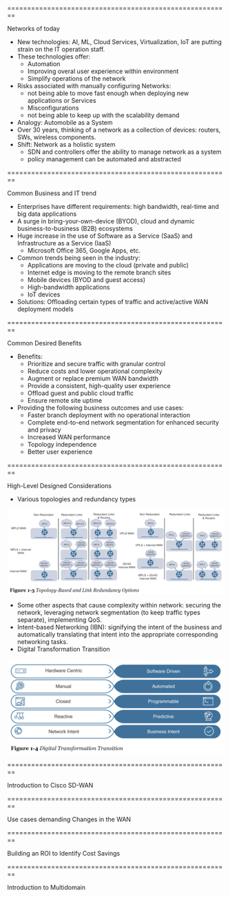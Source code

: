 ========================================================

Networks of today

- New technologies: AI, ML, Cloud Services, Virtualization, IoT are putting strain on the IT operation staff.
- These technologies offer:
  - Automation
  - Improving overal user experience within environment
  - Simplify operations of the network
- Risks associated with manually configuring Networks:
  - not being able to move fast enough when deploying new applications or Services
  - Misconfigurations
  - not being able to keep up with the scalability demand
- Analogy: Automobile as a System
- Over 30 years, thinking of a network as a collection of devices: routers, SWs, wireless components.
- Shift: Network as a holistic system
  - SDN and controllers offer the ability to manage network as a system
  - policy management can be automated and abstracted

========================================================

Common Business and IT trend

- Enterprises have different requirements: high bandwidth, real-time and big data applications
- A surge in bring-your-own-device (BYOD), cloud and dynamic business-to-business (B2B) ecosystems
- Huge increase in the use of Software as a Service (SaaS) and Infrastructure as a Service (IaaS)
  - Microsoft Office 365, Google Apps, etc.
- Common trends being seen in the industry:
  - Applications are moving to the cloud (private and public)
  - Internet edge is moving to the remote branch sites
  - Mobile devices (BYOD and guest access)
  - High-bandwidth applications
  - IoT devices
- Solutions: Offloading certain types of traffic and active/active WAN deployment models

========================================================

Common Desired Benefits

- Benefits:
  - Prioritize and secure traffic with granular control
  - Reduce costs and lower operational complexity
  - Augment or replace premium WAN bandwidth
  - Provide a consistent, high-quality user experience
  - Offload guest and public cloud traffic
  - Ensure remote site uptime
- Providing the following business outcomes and use cases:
  - Faster branch deployment with no operational interaction
  - Complete end-to-end network segmentation for enhanced security and privacy
  - Increased WAN performance
  - Topology independence
  - Better user experience

========================================================

High-Level Designed Considerations

- Various topologies and redundancy types

![text](images/figure-1.3.png)
- Some other aspects that cause complexity within network: securing the network, leveraging network segmentation (to keep traffic types separate), implementing QoS.
- Intent-based Networking (IBN): signifying the intent of the business and automatically translating that intent into the appropriate corresponding networking tasks.
- Digital Transformation Transition

![text](images/figure-1.4.png)

========================================================

Introduction to Cisco SD-WAN

========================================================

Use cases demanding Changes in the WAN

========================================================

Building an ROI to Identify Cost Savings

========================================================

Introduction to Multidomain
